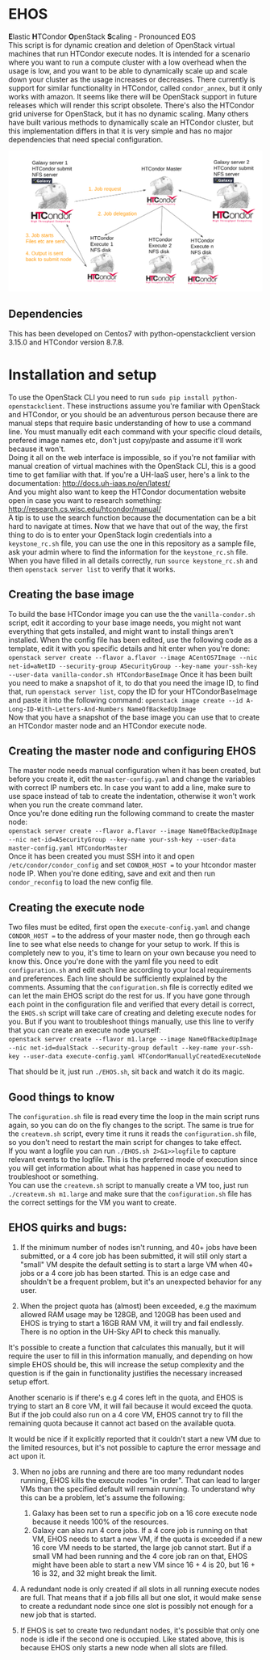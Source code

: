 # EHOS
**E**lastic **H**TCondor **O**penStack **S**caling - Pronounced EOS  
This script is for dynamic creation and deletion of OpenStack virtual machines that run HTCondor execute nodes. It is intended for a scenario where you want to run a compute cluster with a low overhead when the usage is low, and you want to be able to dynamically scale up and scale down your cluster as the usage increases or decreases. There currently is support for similar functionality in HTCondor, called `condor_annex`, but it only works with amazon. It seems like there will be OpenStack support in future releases which will render this script obsolete. There's also the HTCondor grid universe for OpenStack, but it has no dynamic scaling. Many others have built various methods to dynamically scale an HTCondor cluster, but this implementation differs in that it is very simple and has no major dependencies that need special configuration.

![EHOS-overview](https://raw.githubusercontent.com/elixir-no-nels/EHOS/master/.ehos.png)

## Dependencies
This has been developed on Centos7 with python-openstackclient version 3.15.0 and HTCondor version 8.7.8.

# Installation and setup
To use the OpenStack CLI you need to run `sudo pip install python-openstackclient`.
These instructions assume you're familiar with OpenStack and HTCondor, or you should be an adventurous person because there are manual steps that require basic understanding of how to use a command line. You must manually edit each command with your specific cloud details, prefered image names etc, don't just copy/paste and assume it'll work because it won't.  
Doing it all on the web interface is impossible, so if you're not familiar with manual creation of virtual machines with the OpenStack CLI, this is a good time to get familiar with that. If you're a UH-IaaS user, here's a link to the documentation: http://docs.uh-iaas.no/en/latest/  
And you might also want to keep the HTCondor documentation website open in case you want to research something: http://research.cs.wisc.edu/htcondor/manual/  
A tip is to use the search function because the documentation can be a bit hard to navigate at times.
Now that we have that out of the way, the first thing to do is to enter your OpenStack login credentials into a `keystone_rc.sh` file, you can use the one in this repository as a sample file, ask your admin where to find the information for the `keystone_rc.sh` file. When you have filled in all details correctly, run `source keystone_rc.sh` and then `openstack server list` to verify that it works.  

## Creating the base image
To build the base HTCondor image you can use the the `vanilla-condor.sh` script, edit it according to your base image needs, you might not want everything that gets installed, and might want to install things aren't installed. When the config file has been edited, use the following code as a template, edit it with you specific details and hit enter when you're done:  
`openstack server create --flavor a.flavor --image ACentOS7Image --nic net-id=aNetID --security-group ASecurityGroup --key-name your-ssh-key --user-data vanilla-condor.sh HTCondorBaseImage`
Once it has been built you need to make a snapshot of it, to do that you need the image ID, to find that, run `openstack server list`, copy the ID for your HTCondorBaseImage and paste it into the following command: `openstack image create --id A-Long-ID-With-Letters-And-Numbers NameOfBackedUpImage`  
Now that you have a snapshot of the base image you can use that to create an HTCondor master node and an HTCondor execute node.  

## Creating the master node and configuring EHOS
The master node needs manual configuration when it has been created, but before you create it, edit the `master-config.yaml` and change the variables with correct IP numbers etc. In case you want to add a line, make sure to use space instead of tab to create the indentation, otherwise it won't work when you run the create command later.  
Once you're done editing run the following command to create the master node:  
`openstack server create --flavor a.flavor --image NameOfBackedUpImage --nic net-id=ASecurityGroup --key-name your-ssh-key --user-data master-config.yaml HTCondorMaster`  
Once it has been created you must SSH into it and open `/etc/condor/condor_config` and set `CONDOR_HOST =` to your htcondor master node IP.
When you're done editing, save and exit and then run `condor_reconfig` to load the new config file.  

## Creating the execute node
Two files must be edited, first open the `execute-config.yaml` and change `CONDOR_HOST =` to the address of your master node, then go through each line to see what else needs to change for your setup to work. If this is completely new to you, it's time to learn on your own because you need to know this. Once you're done with the yaml file you need to edit `configuration.sh` and edit each line according to your local requirements and preferences. Each line should be sufficiently explained by the comments. Assuming that the `configuration.sh` file is correctly edited we can let the main EHOS script do the rest for us. If you have gone through each point in the configuration file and verified that every detail is correct, the `EHOS.sh` script will take care of creating and deleting execute nodes for you. But if you want to troubleshoot things manually, use this line to verify that you can create an execute node yourself:  
`openstack server create --flavor m1.large --image NameOfBackedUpImage --nic net-id=dualStack --security-group default --key-name your-ssh-key --user-data execute-config.yaml HTCondorManuallyCreatedExecuteNode`

That should be it, just run `./EHOS.sh`, sit back and watch it do its magic.

## Good things to know
The `configuration.sh` file is read every time the loop in the main script runs again, so you can do on the fly changes to the script. The same is true for the `createvm.sh` script, every time it runs it reads the `configuration.sh` file, so you don't need to restart the main script for changes to take effect.  
If you want a logfile you can run `./EHOS.sh 2>&1>>logfile` to capture relevant events to the logfile. This is the preferred mode of execution since you will get information about what has happened in case you need to troubleshoot or something.  
You can use the `createvm.sh` script to manually create a VM too, just run `./createvm.sh m1.large` and make sure that the `configuration.sh` file has the correct settings for the VM you want to create. 

## EHOS quirks and bugs:

1. If the minimum number of nodes isn't running, and 40+ jobs have been submitted, or a 4 core job has been submitted, it will still only start a "small" VM despite the default setting is to start a large VM when 40+ jobs or a 4 core job has been started.
This is an edge case and shouldn't be a frequent problem, but it's an unexpected behavior for any user.

2. When the project quota has (almost) been exceeded, e.g the maximum allowed RAM usage may be 128GB, and 120GB has been used and EHOS is trying to start a 16GB RAM VM, it will try and fail endlessly. There is no option in the UH-Sky API to check this manually. 

It's possible to create a function that calculates this manually, but it will require the user to fill in this information manually, and depending on how simple EHOS should be, this will increase the setup complexity and the question is if the gain in functionality justifies the necessary increased setup effort.

Another scenario is if there's e.g 4 cores left in the quota, and EHOS is trying to start an 8 core VM, it will fail because it would exceed the quota. But if the job could also run on a 4 core VM, EHOS cannot try to fill the remaining quota because it cannot act based on the available quota.

It would be nice if it explicitly reported that it couldn't start a new VM due to the limited resources, but it's not possible to capture the error message and act upon it. 

3. When no jobs are running and there are too many redundant nodes running, EHOS kills the execute nodes "in order". That can lead to larger VMs than the specified default will remain running. To understand why this can be a problem, let's assume the following:
	1. Galaxy has been set to run a specific job on a 16 core execute node because it needs 100% of the resources. 
	2. Galaxy can also run 4 core jobs.
		If a 4 core job is running on that VM, EHOS needs to start a new VM, if the quota is exceeded if a new 16 core
		VM needs to be started, the large job cannot start. But if a small VM had been running and the 4 core job ran
		on that, EHOS might have been able to start a new VM since 16 + 4 is 20, but 16 + 16 is 32, and 32 might break
		the limit.

4. A redundant node is only created if all slots in all running execute nodes are full. That means that if a job fills all but one slot, it would make sense to create a redundant node since one slot is possibly not enough for a new job that is started.

5. If EHOS is set to create two redundant nodes, it's possible that only one node is idle if the second one is occupied. Like stated above, this is because EHOS only starts a new node when all slots are filled.

